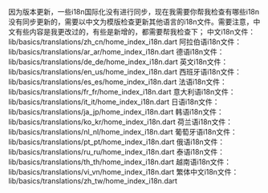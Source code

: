 



因为版本更新，一些i18n国际化没有进行同步，现在我需要你帮我检查有哪些i18n没有同步更新的，需要以中文为模版检查更新其他语言的i18n文件。需要注意，中文有些内容是我更改过的，有些是新增的，都需要帮我检查下；
中文i18n文件： lib/basics/translations/zh_cn/home_index_i18n.dart
阿拉伯语i18n文件： lib/basics/translations/ar_ar/home_index_i18n.dart
德语i18n文件： lib/basics/translations/de_de/home_index_i18n.dart
英文i18n文件： lib/basics/translations/en_us/home_index_i18n.dart
西班牙语i18n文件： lib/basics/translations/es_es/home_index_i18n.dart
法语i18n文件： lib/basics/translations/fr_fr/home_index_i18n.dart
意大利语i18n文件： lib/basics/translations/it_it/home_index_i18n.dart
日语i18n文件： lib/basics/translations/ja_jp/home_index_i18n.dart
韩语i18n文件： lib/basics/translations/ko_kr/home_index_i18n.dart
荷兰语i18n文件： lib/basics/translations/nl_nl/home_index_i18n.dart
葡萄牙语i18n文件： lib/basics/translations/pt_pt/home_index_i18n.dart
俄语i18n文件： lib/basics/translations/ru_ru/home_index_i18n.dart
泰语i18n文件： lib/basics/translations/th_th/home_index_i18n.dart
越南语i18n文件： lib/basics/translations/vi_vn/home_index_i18n.dart
繁体中文i18n文件： lib/basics/translations/zh_tw/home_index_i18n.dart 

